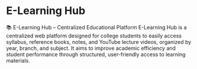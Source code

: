 # E-Learning Hub
📚 E-Learning Hub – Centralized Educational Platform
E-Learning Hub is a centralized web platform designed for college students to easily access syllabus, reference books, notes, and YouTube lecture videos, organized by year, branch, and subject. It aims to improve academic efficiency and student performance through structured, user-friendly access to learning materials.

